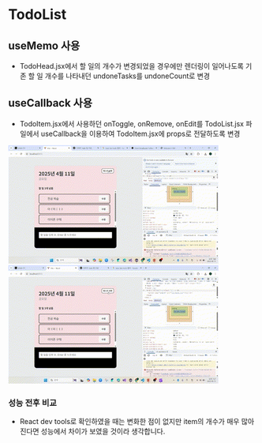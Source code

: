 # TodoList

## useMemo 사용
- TodoHead.jsx에서 할 일의 개수가 변경되었을 경우에만 렌더링이 일어나도록 기존 할 일 개수를 나타내던 undoneTasks를 undoneCount로 변경

## useCallback 사용
- TodoItem.jsx에서 사용하던 onToggle, onRemove, onEdit를 TodoList.jsx 파일에서 useCallback을 이용하여 TodoItem.jsx에 props로 전달하도록 변경

![성능 개선 전](./성능개선전.gif)
![성능 개선 후](./성능개선후.gif)

### 성능 전후 비교
- React dev tools로 확인하였을 때는 변화한 점이 없지만 item의 개수가 매우 많아진다면 성능에서 차이가 보였을 것이라 생각합니다.